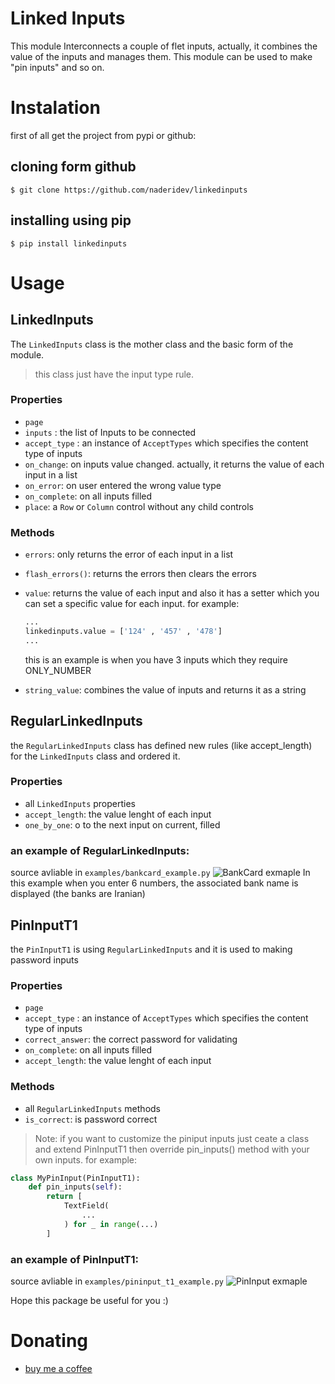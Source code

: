 # Linked Inputs

This module Interconnects a couple of flet inputs, actually, it combines the value of the inputs and manages them.
This module can be used to make "pin inputs" and so on.

# Instalation
first of all get the project from pypi or github:

## cloning form github
```shell 
$ git clone https://github.com/naderidev/linkedinputs
 ````

 ## installing using pip
```shell 
$ pip install linkedinputs
 ````

 # Usage
 

## LinkedInputs

The ``` LinkedInputs ``` class is the mother class and the basic form of the module.
> this class just have the input type rule.

### Properties
- ```page```
- ```inputs``` : the list of Inputs to be connected
- ```accept_type``` : an instance of ```AcceptTypes``` which specifies the content type of inputs
- ```on_change```: on inputs value changed. actually, it returns the value of each input in a list
- ```on_error```: on user entered the wrong value type
- ```on_complete```: on all inputs filled
- ```place```: a ```Row``` or ```Column``` control without any child controls

### Methods
- ```errors```: only returns the error of each input in a list
- ```flash_errors()```: returns the errors then clears the errors
- ```value```: returns the value of each input and also it has a setter which you can set a specific value for each input. for example:
    ````python
    ...
    linkedinputs.value = ['124' , '457' , '478']
    ...
    ````
    this is an example is when you have 3 inputs which they require ONLY_NUMBER

- ```string_value```: combines the value of inputs and returns it as a string

## RegularLinkedInputs
the ``` RegularLinkedInputs ``` class  has defined new rules (like accept_length) for the ```LinkedInputs``` class and ordered it.

### Properties
- all ``` LinkedInputs ``` properties
- ```accept_length```: the value lenght of each input
- ```one_by_one```: o to the next input on current, filled

### an example of RegularLinkedInputs:
source avliable in ```examples/bankcard_example.py```
![BankCard exmaple](https://raw.githubusercontent.com/naderidev/pininput/master/bankcard_example.gif "BankCard")
In this example when you enter 6 numbers, the associated bank name is displayed (the banks are Iranian)

## PinInputT1
the ```PinInputT1``` is using ```RegularLinkedInputs``` and it is used to making password inputs

### Properties
- ```page```
- ```accept_type``` : an instance of ```AcceptTypes``` which specifies the content type of inputs
- ```correct_answer```: the correct password for validating
- ```on_complete```: on all inputs filled
- ```accept_length```: the value lenght of each input

### Methods
- all ```RegularLinkedInputs``` methods
- ```is_correct```: is password correct
> Note: if you want to customize the piniput inputs just ceate a class and extend PinInputT1 then override pin_inputs() method with your own inputs. for example:
````python
class MyPinInput(PinInputT1):
    def pin_inputs(self):
        return [
            TextField(
                ...
            ) for _ in range(...)
        ]
````
### an example of PinInputT1:
source avliable in ```examples/pininput_t1_example.py```
![PinInput exmaple](https://raw.githubusercontent.com/naderidev/pininput/master/pininputt1_example.gif "PinInput")

Hope this package be useful for you :)
# Donating
- [buy me a coffee](https://www.buymeacoffee.com/mohammadrezaN)

